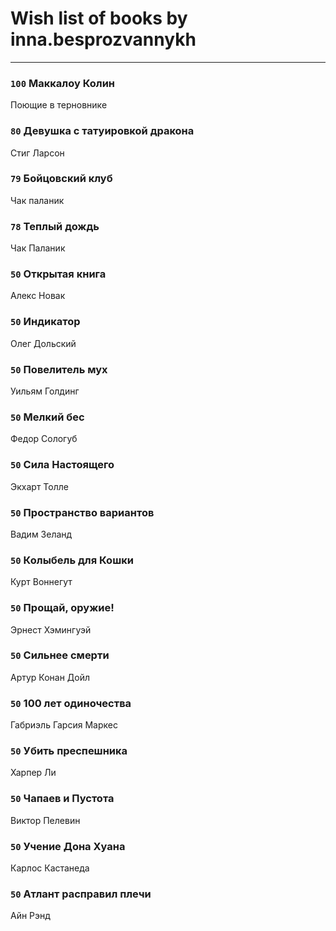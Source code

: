 # Wish list of books by inna.besprozvannykh
---

### `100` Маккалоу Колин
Поющие в терновнике

### `80` Девушка с татуировкой дракона
Стиг Ларсон

### `79` Бойцовский клуб
Чак паланик

### `78` Теплый дождь
Чак Паланик

### `50` Открытая книга
Алекс Новак

### `50` Индикатор
Олег Дольский

### `50` Повелитель мух
Уильям Голдинг

### `50` Мелкий бес
Федор Сологуб

### `50` Сила Настоящего
Экхарт Толле

### `50` Пространство вариантов
Вадим Зеланд

### `50` Колыбель для Кошки
Курт Воннегут

### `50` Прощай, оружие!
Эрнест Хэмингуэй

### `50` Сильнее смерти
Артур Конан Дойл

### `50` 100 лет одиночества
Габриэль Гарсия Маркес

### `50` Убить преспешника
Харпер Ли

### `50` Чапаев и Пустота
Виктор Пелевин

### `50` Учение Дона Хуана
Карлос Кастанеда

### `50` Атлант расправил плечи
Айн Рэнд


